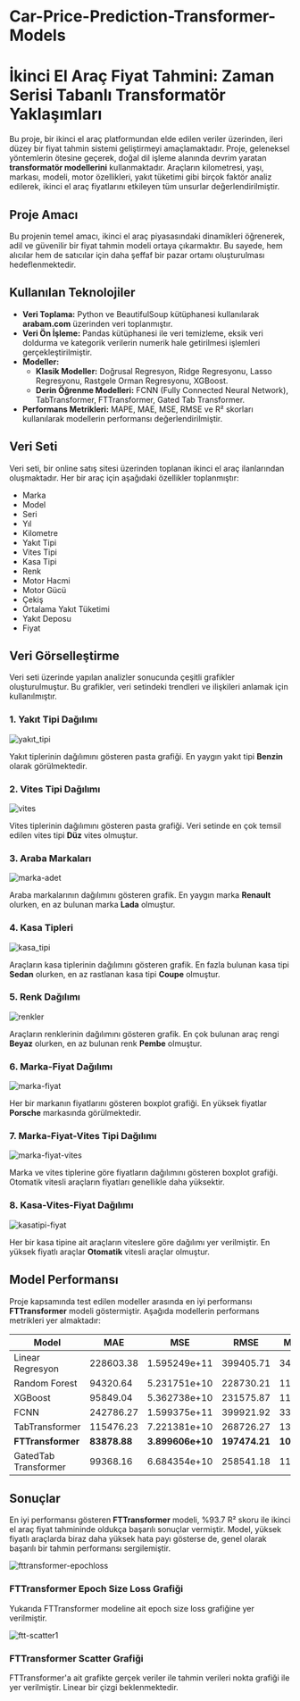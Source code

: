 # Car-Price-Prediction-Transformer-Models
# İkinci El Araç Fiyat Tahmini: Zaman Serisi Tabanlı Transformatör Yaklaşımları

Bu proje, bir ikinci el araç platformundan elde edilen veriler üzerinden, ileri düzey bir fiyat tahmin sistemi geliştirmeyi amaçlamaktadır. Proje, geleneksel yöntemlerin ötesine geçerek, doğal dil işleme alanında devrim yaratan **transformatör modellerini** kullanmaktadır. Araçların kilometresi, yaşı, markası, modeli, motor özellikleri, yakıt tüketimi gibi birçok faktör analiz edilerek, ikinci el araç fiyatlarını etkileyen tüm unsurlar değerlendirilmiştir.

## Proje Amacı

Bu projenin temel amacı, ikinci el araç piyasasındaki dinamikleri öğrenerek, adil ve güvenilir bir fiyat tahmin modeli ortaya çıkarmaktır. Bu sayede, hem alıcılar hem de satıcılar için daha şeffaf bir pazar ortamı oluşturulması hedeflenmektedir.

## Kullanılan Teknolojiler

- **Veri Toplama:** Python ve BeautifulSoup kütüphanesi kullanılarak **arabam.com** üzerinden veri toplanmıştır.
- **Veri Ön İşleme:** Pandas kütüphanesi ile veri temizleme, eksik veri doldurma ve kategorik verilerin numerik hale getirilmesi işlemleri gerçekleştirilmiştir.
- **Modeller:** 
  - **Klasik Modeller:** Doğrusal Regresyon, Ridge Regresyonu, Lasso Regresyonu, Rastgele Orman Regresyonu, XGBoost.
  - **Derin Öğrenme Modelleri:** FCNN (Fully Connected Neural Network), TabTransformer, FTTransformer, Gated Tab Transformer.
- **Performans Metrikleri:** MAPE, MAE, MSE, RMSE ve R² skorları kullanılarak modellerin performansı değerlendirilmiştir.

## Veri Seti

Veri seti, bir online satış sitesi üzerinden toplanan ikinci el araç ilanlarından oluşmaktadır. Her bir araç için aşağıdaki özellikler toplanmıştır:

- Marka
- Model
- Seri
- Yıl
- Kilometre
- Yakıt Tipi
- Vites Tipi
- Kasa Tipi
- Renk
- Motor Hacmi
- Motor Gücü
- Çekiş
- Ortalama Yakıt Tüketimi
- Yakıt Deposu
- Fiyat



## Veri Görselleştirme

Veri seti üzerinde yapılan analizler sonucunda çeşitli grafikler oluşturulmuştur. Bu grafikler, veri setindeki trendleri ve ilişkileri anlamak için kullanılmıştır.

### 1. Yakıt Tipi Dağılımı

![yakıt_tipi](https://github.com/user-attachments/assets/8bc41b79-f824-4ab2-890d-cb7b4b4cf9ba)

Yakıt tiplerinin dağılımını gösteren pasta grafiği. En yaygın yakıt tipi **Benzin** olarak görülmektedir.

### 2. Vites Tipi Dağılımı
![vites](https://github.com/user-attachments/assets/99d6db14-2a7c-4def-b01a-837ac497f748)

Vites tiplerinin dağılımını gösteren pasta grafiği. Veri setinde en çok temsil edilen vites tipi **Düz** vites olmuştur.

### 3. Araba Markaları
![marka-adet](https://github.com/user-attachments/assets/ac95ad1f-8eb4-4b62-a54e-1231ea645ab6)

Araba markalarının dağılımını gösteren grafik. En yaygın marka **Renault** olurken, en az bulunan marka **Lada** olmuştur.

### 4. Kasa Tipleri
 ![kasa_tipi](https://github.com/user-attachments/assets/ad889046-2c49-42e7-ad59-11f8907540be)
 
Araçların kasa tiplerinin dağılımını gösteren grafik. En fazla bulunan kasa tipi **Sedan** olurken, en az rastlanan kasa tipi **Coupe** olmuştur.

### 5. Renk Dağılımı
![renkler](https://github.com/user-attachments/assets/a6b14180-c355-419c-b6bd-8030fbd86d85)

Araçların renklerinin dağılımını gösteren grafik. En çok bulunan araç rengi **Beyaz** olurken, en az bulunan renk **Pembe** olmuştur.


### 6. Marka-Fiyat Dağılımı
![marka-fiyat](https://github.com/user-attachments/assets/ba6ad975-df80-4d2d-b43a-d6b9463b0b31)

Her bir markanın fiyatlarını gösteren boxplot grafiği. En yüksek fiyatlar **Porsche** markasında görülmektedir.

### 7. Marka-Fiyat-Vites Tipi Dağılımı
![marka-fiyat-vites](https://github.com/user-attachments/assets/eb73e0d0-1798-4d16-b4be-96855e3c9364)

Marka ve vites tiplerine göre fiyatların dağılımını gösteren boxplot grafiği. Otomatik vitesli araçların fiyatları genellikle daha yüksektir.

### 8. Kasa-Vites-Fiyat Dağılımı
![kasatipi-fiyat](https://github.com/user-attachments/assets/443ceeb3-dad9-4ab0-9e40-46968c54e6e5)

Her bir kasa tipine ait araçların viteslere göre dağılımı yer verilmiştir. En yüksek fiyatlı araçlar **Otomatik** vitesli araçlar olmuştur.


## Model Performansı

Proje kapsamında test edilen modeller arasında en iyi performansı **FTTransformer** modeli göstermiştir. Aşağıda modellerin performans metrikleri yer almaktadır:

| Model                  | MAE       | MSE           | RMSE      | MAPE     | R²        |
|------------------------|-----------|---------------|-----------|----------|-----------|
| Linear Regresyon       | 228603.38 | 1.595249e+11  | 399405.71 | 34.64%   | 0.620508  |
| Random Forest          | 94320.64  | 5.231751e+10  | 228730.21 | 11.21%   | 0.894179  |
| XGBoost                | 95849.04  | 5.362738e+10  | 231575.87 | 11.62%   | 0.904842  |
| FCNN                   | 242786.27 | 1.599375e+11  | 399921.92 | 33.09%   | 0.627151  |
| TabTransformer         | 115476.23 | 7.221381e+10  | 268726.27 | 13.60%   | 0.882044  |
| **FTTransformer**      | **83878.88** | **3.899606e+10** | **197474.21** | **10.35%** | **0.937289** |
| GatedTab Transformer   | 99368.16  | 6.684354e+10  | 258541.18 | 11.71%   | 0.892506  |

## Sonuçlar

En iyi performansı gösteren **FTTransformer** modeli, %93.7 R² skoru ile ikinci el araç fiyat tahmininde oldukça başarılı sonuçlar vermiştir. Model, yüksek fiyatlı araçlarda biraz daha yüksek hata payı gösterse de, genel olarak başarılı bir tahmin performansı sergilemiştir.

![fttransformer-epochloss](https://github.com/user-attachments/assets/2198b484-1d57-4fc7-856d-70852dbac9f5)

### FTTransformer Epoch Size Loss Grafiği

Yukarıda FTTransformer modeline ait epoch size loss grafiğine yer verilmiştir.

![ftt-scatter1](https://github.com/user-attachments/assets/d9d85262-fc1b-477e-81fa-fb09ca5ab632)

### FTTransformer Scatter Grafiği

FTTransformer'a ait grafikte gerçek veriler ile tahmin verileri nokta grafiği ile yer verilmiştir. Linear bir çizgi beklenmektedir.



